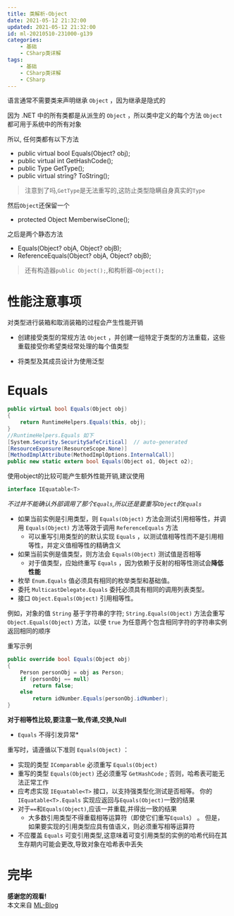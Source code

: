 ```yaml
---
title: 类解析-Object
date: 2021-05-12 21:32:00
updated: 2021-05-12 21:32:00
id: ml-20210510-231000-g139
categories:
	- 基础
	- CSharp类详解
tags: 
	- 基础
	- CSharp类详解
	- CSharp
---
```


语言通常不需要类来声明继承 `Object` ，因为继承是隐式的

因为 .NET 中的所有类都是从派生的 `Object` ，所以类中定义的每个方法 `Object` 都可用于系统中的所有对象

所以, 任何类都有以下方法

*  public virtual bool Equals(Object? obj);
*  public virtual int GetHashCode();
*  public Type GetType();
*  public virtual string? ToString();

> 注意到了吗,`GetType`是无法重写的,这防止类型隐瞒自身真实的`Type`

然后`Object`还保留一个  
* protected Object MemberwiseClone();

之后是两个静态方法  
* Equals(Object? objA, Object? objB);
* ReferenceEquals(Object? objA, Object? objB);

> 还有构造器`public Object();`,和构析器`~Object();`

<!--more-->

# 性能注意事项

对类型进行装箱和取消装箱的过程会产生性能开销

* 创建接受类型的常规方法 `Object` ，并创建一组特定于类型的方法重载，这些重载接受你希望类经常处理的每个值类型

* 将类型及其成员设计为使用泛型

# Equals

```C#
public virtual bool Equals(Object obj)
{
	return RuntimeHelpers.Equals(this, obj);
}
//RuntimeHelpers.Equals 如下
[System.Security.SecuritySafeCritical]  // auto-generated
[ResourceExposure(ResourceScope.None)]
[MethodImplAttribute(MethodImplOptions.InternalCall)]
public new static extern bool Equals(Object o1, Object o2);
```

使用object的比较可能产生额外性能开销,建议使用
```C#
interface IEquatable<T>
```
*不过并不能确认外部调用了那个`Equals`,所以还是要重写`Object`的`Equals`*

* 如果当前实例是引用类型，则 `Equals(Object)` 方法会测试引用相等性，并调用 `Equals(Object)` 方法等效于调用 `ReferenceEquals` 方法
  * 可以重写引用类型的的默认实现 `Equals` ，以测试值相等性而不是引用相等性，并定义值相等性的精确含义
* 如果当前实例是值类型，则方法会 `Equals(Object)` 测试值是否相等
  * 对于值类型，应始终重写 `Equals` ，因为依赖于反射的相等性测试会**降低性能**
* 枚举	`Enum.Equals`	值必须具有相同的枚举类型和基础值。
* 委托	`MulticastDelegate.Equals`	委托必须具有相同的调用列表类型。
* 接口	`Object.Equals(Object)`	引用相等性。

例如，对象的值 `String` 基于字符串的字符; `String.Equals(Object)` 方法会重写 `Object.Equals(Object)` 方法，以便 `true` 为任意两个包含相同字符的字符串实例返回相同的顺序

重写示例
```C#
public override bool Equals(Object obj)
{
	Person personObj = obj as Person;
	if (personObj == null)
		return false;
	else
		return idNumber.Equals(personObj.idNumber);
}
```

**对于相等性比较,要注意一致,传递,交换,Null**  
* `Equals` 不得引发异常*

重写时，请遵循以下准则 `Equals(Object)` ：

* 实现的类型 `IComparable` 必须重写 `Equals(Object)` 
* 重写的类型 `Equals(Object)` 还必须重写 `GetHashCode` ; 否则，哈希表可能无法正常工作
* 应考虑实现 `IEquatable<T>` 接口，以支持强类型化测试是否相等。 你的 `IEquatable<T>.Equals` 实现应返回与`Equals(Object)`一致的结果 
* 对于`==`和`Equals(Object)`,应该一并重载,并得出一致的结果
  * 大多数引用类型不得重载相等运算符（即使它们重写`Equals`） 。 但是，如果要实现的引用类型应具有值语义，则必须重写相等运算符
* 不应覆盖 `Equals` 可变引用类型,这意味着可变引用类型的实例的哈希代码在其生存期内可能会更改,导致对象在哈希表中丢失




# 完毕

**感谢您的观看!**  
本文来自 [ML-Blog][ML-Blog_Link]

<!-- 图片 -->

<!-- 链接 -->

<!-- 水印 -->
[ML-Blog_Link]:https://userminghaoli.github.io/ "我的博客"
